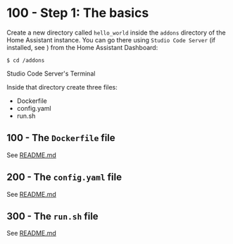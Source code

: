 # 100 - Step 1: The basics

Create a new directory called ```hello_world``` inside the ```addons``` directory of the Home Assistant instance. You can go there using ```Studio Code Server``` (if installed, see ) from the Home Assistant Dashboard:

```
$ cd /addons
```

Studio Code Server's Terminal

Inside that directory create three files:
- Dockerfile
- config.yaml
- run.sh

## 100 - The ```Dockerfile``` file

See [README.md](./100/README.md)

## 200 - The ```config.yaml``` file

See [README.md](./200/README.md)

## 300 - The ```run.sh``` file

See [README.md](./300/README.md)
